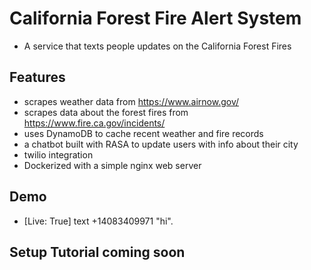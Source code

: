 # California Forest Fire Alert System

- A service that texts people updates on the California Forest Fires
 
## Features
- scrapes weather data from https://www.airnow.gov/
- scrapes data about the forest fires from https://www.fire.ca.gov/incidents/
- uses DynamoDB to cache recent weather and fire records
- a chatbot built with RASA to update users with info about their city 
- twilio integration 
- Dockerized with a simple nginx web server

## Demo
- [Live: True] text +14083409971 "hi". 


## Setup Tutorial coming soon
